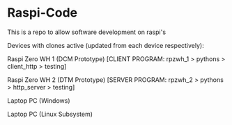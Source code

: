 # Raspi-Code
This is a repo to allow software development on raspi's

Devices with clones active (updated from each device respectively):

Raspi Zero WH 1 (DCM Prototype) [CLIENT PROGRAM: rpzwh_1 > pythons > client_http > testing]

Raspi Zero WH 2 (DTM Prototype) [SERVER PROGRAM: rpzwh_2 > pythons > http_server > testing]

Laptop PC (Windows)

Laptop PC (Linux Subsystem)
